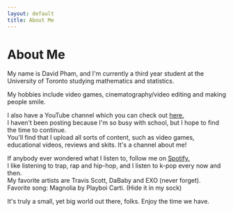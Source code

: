 ```yaml
---
layout: default
title: About Me
---
```

# About Me

My name is David Pham, and I'm currently a third year student at the University of Toronto studying mathematics and statistics.

My hobbies include video games, cinematography/video editing and making people smile.

I also have a YouTube channel which you can check out [here.](https://www.youtube.com/channel/UCaaYCWSM01Ke6LqG100zg0A)  
I haven't been posting because I'm so busy with school, but I hope to find the time to continue.  
You'll find that I upload all sorts of content, such as video games, educational videos, reviews and skits. It's a channel about me!

If anybody ever wondered what I listen to, follow me on [Spotify.](https://open.spotify.com/user/6r2g75pi5l7e863bglv83pzj9?si=CZbhiKIdRq2NqdZcS2SdHQ)  
I like listening to trap, rap and hip-hop, and I listen to k-pop every now and then.  
My favorite artists are Travis Scott, DaBaby and EXO (never forget).  
Favorite song: Magnolia by Playboi Carti. (Hide it in my sock)

It's truly a small, yet big world out there, folks. Enjoy the time we have.
